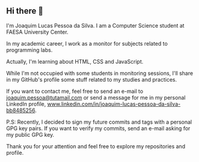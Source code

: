 ## Hi there 👋

I'm Joaquim Lucas Pessoa da Silva. I am a Computer Science student at FAESA University Center.

In my academic career, I work as a monitor for subjects related to programming labs.

Actually, I'm learning about HTML, CSS and JavaScript.

While I'm not occupied with some students in monitoring sessions, I'll share in my GitHub's profile some stuff related to my studies and practices.

If you want to contact me, feel free to send an e-mail to joaquim.pessoa@tutamail.com or send a message for me in my personal LinkedIn profile, www.linkedin.com/in/joaquim-lucas-pessoa-da-silva-bb8485256.

P.S: Recently, I decided to sign my future commits and tags with a personal GPG key pairs. If you want to verify my commits, send an e-mail asking for my public GPG key.

Thank you for your attention and feel free to explore my repositories and profile. 

<!--
**Tio-Joca/Tio-Joca** is a ✨ _special_ ✨ repository because its `README.md` (this file) appears on your GitHub profile.

Here are some ideas to get you started:

- 🔭 I’m currently working on ...
- 🌱 I’m currently learning ...
- 👯 I’m looking to collaborate on ...
- 🤔 I’m looking for help with ...
- 💬 Ask me about ...
- 📫 How to reach me: ...
- 😄 Pronouns: ...
- ⚡ Fun fact: ...
-->
